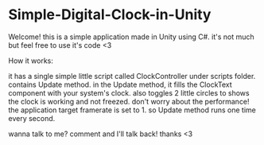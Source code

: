 # Simple-Digital-Clock-in-Unity
Welcome!
this is a simple application made in Unity using C#. it's not much but feel free to use it's code &lt;3

How it works:

it has a single simple little script called ClockController under scripts folder. contains Update method.
in the Update method, it fills the ClockText component with your system's clock. also toggles 2 little circles to shows the clock is working and not freezed.
don't worry about the performance! the application target framerate is set to 1. so Update method runs one time every second.

wanna talk to me? comment and I'll talk back! thanks <3
